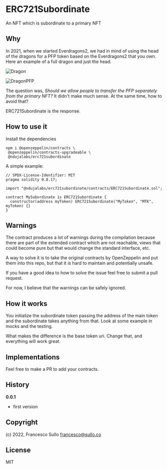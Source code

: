 # ERC721Subordinate
An NFT which is subordinate to a primary NFT

## Why

In 2021, when we started Everdragons2, we had in mind of using the head of the dragons for a PFP token based on the Everdragons2 that you own. Here an example of a full dragon and just the head. 

![Dragon](https://github.com/ndujaLabs/ERC721Subordinate/blob/main/assets/Soolhoth.png)

![DragonPFP](https://github.com/ndujaLabs/ERC721Subordinate/blob/main/assets/Soolhoth_PFP.png)

The question was, _Should we allow people to transfer the PFP separately from the primary NFT?_ It didn't make much sense. At the same time, how to avoid that?

ERC721Subordinate is the response. 

## How to use it

Install the dependencies 
``` 
npm i @openzeppelin/contracts \
 @openzeppelin/contracts-upgradeable \
 @ndujalabs/erc721subordinate
```

A simple example:

```solidity
// SPDX-License-Identifier: MIT
pragma solidity 0.8.17;

import "@ndujalabs/erc721subordinate/contracts/ERC721Subordinate.sol";

contract MySubordinate is ERC721Subordinate {
  constructor(address myToken) ERC721Subordinate("MyToken", "MTK", myToken) {}
}
```

## Warnings

The contract produces a lot of warnings during the compilation because there are part of the extended contract which are not reachable, views that could become pure but that would change the standard interface, etc. 

A way to solve it is to take the original contracts by OpenZeppelin and put them into this repo, but that it is hard to maintain and potentially unsafe.

If you have a good idea to how to solve the issue feel free to submit a pull request.

For now, I believe that the warnings can be safely ignored.

## How it works

You initialize the subordinate token passing the address of the main token and the subordinate takes anything from that. Look at some example in mocks and the testing.

What makes the difference is the base token uri. Change that, and everything will work great.

## Implementations

Feel free to make a PR to add your contracts.

## History

**0.0.1**
- first version

## Copyright

(c) 2022, Francesco Sullo <francesco@sullo.co>

## License

MIT
